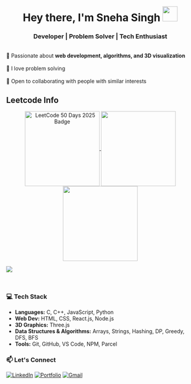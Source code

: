 <h1 align="center">
  Hey there, I'm Sneha Singh 
  <img src="https://github.com/TheDudeThatCode/TheDudeThatCode/blob/master/Assets/Hi.gif" width="40px">
</h1>

<h3 align="center">
  <strong>Developer | Problem Solver | Tech Enthusiast</strong>
</h3>


<br>
<div>
  🔭 Passionate about <strong>web development, algorithms, and 3D visualization</strong> <br><br>
  🧋 I love problem solving <br><br>
  💬 Open to collaborating with people with similar interests
</div>

## Leetcode Info

<p align="center">
  <a href="https://leetcode.com/u/snehasingh25/" target="_blank">
        <img align="center" src="https://assets.leetcode.com/static_assets/others/2550.gif" alt="LeetCode 50 Days 2025 Badge" height="200" width="200" />
    </a>
    <a href="https://leetcode.com/u/snehasingh25/" target="_blank">
        <img align="center" src="https://assets.leetcode.com/static_assets/marketing/202502.gif" height="200" width="200" />
    </a>
  <a href="https://leetcode.com/u/snehasingh25/" target="_blank">
        <img align="center" src="https://assets.leetcode.com/static_assets/others/25100.gif" height="200" width="200" />
    </a>
</p>

<p align="center">
    <a href="https://leetcard.jacoblin.cool/snehasingh25?theme=dark&font=Donegal%20One&ext=heatmap">
        <img src="https://leetcard.jacoblin.cool/snehasingh25?theme=dark&font=Donegal%20One&ext=heatmap" style="max-width: 115%; display: block; margin: auto;">
    </a>
</p>
<br>

### 💻 Tech Stack  
- **Languages:** C, C++, JavaScript, Python  
- **Web Dev:** HTML, CSS, React.js, Node.js  
- **3D Graphics:** Three.js  
- **Data Structures & Algorithms:** Arrays, Strings, Hashing, DP, Greedy, DFS, BFS  
- **Tools:** Git, GitHub, VS Code, NPM, Parcel

### 📫 Let's Connect  

[![LinkedIn](https://img.shields.io/badge/-LinkedIn-0077B5?style=for-the-badge&logo=linkedin&logoColor=white)](https://www.linkedin.com/in/sneha-singh-3093572ba/)
[![Portfolio](https://img.shields.io/badge/-Portfolio-000?style=for-the-badge&logo=githubpages&logoColor=white)](https://snehasingh-25.github.io/Portfolio/)
[![Gmail](https://img.shields.io/badge/-Gmail-D14836?style=for-the-badge&logo=gmail&logoColor=white)](mailto:sneha251104@gmail.com)
